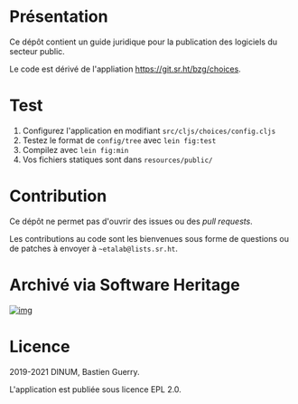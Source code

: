 

# Présentation

Ce dépôt contient un guide juridique pour la publication des logiciels
du secteur public.

Le code est dérivé de l'appliation <https://git.sr.ht/bzg/choices>.


# Test

1.  Configurez l'application en modifiant `src/cljs/choices/config.cljs`
2.  Testez le format de `config/tree` avec `lein fig:test`
3.  Compilez avec `lein fig:min`
4.  Vos fichiers statiques sont dans `resources/public/`


# Contribution

Ce dépôt ne permet pas d'ouvrir des issues ou des *pull requests*.

Les contributions au code sont les bienvenues sous forme de questions
ou de patches à envoyer à `~etalab@lists.sr.ht`.


# Archivé via Software Heritage

[![img](https://archive.softwareheritage.org/badge/origin/https://github.com/etalab/guide-juridique-logiciel-libre/?style=.svg)](https://archive.softwareheritage.org/browse/origin/https://github.com/etalab/guide-juridique-logiciel-libre/)


# Licence

2019-2021 DINUM, Bastien Guerry.

L'application est publiée sous licence EPL 2.0.

